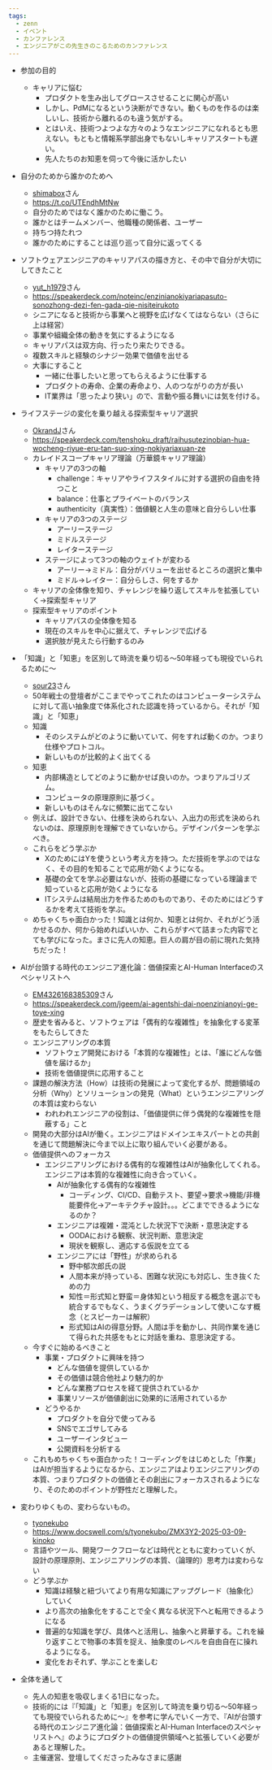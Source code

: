 ```yaml
---
tags:
  - zenn
  - イベント
  - カンファレンス
  - エンジニアがこの先生きのこるためのカンファレンス
---
```

- 参加の目的
	- キャリアに悩む
		- プロダクトを生み出してグロースさせることに関心が高い
		- しかし、PdMになるという決断ができない。動くものを作るのは楽しいし、技術から離れるのも違う気がする。
		- とはいえ、技術つよつよな方々のようなエンジニアになれるとも思えない。もともと情報系学部出身でもないしキャリアスタートも遅い。
		- 先人たちのお知恵を伺って今後に活かしたい

- 自分のためから誰かのためへ
	- [shimabox](https://twitter.com/shimabox)さん
	- https://t.co/UTEndhMtNw
	- 自分のためではなく誰かのために働こう。
	- 誰かとはチームメンバー、他職種の関係者、ユーザー
	- 持ちつ持たれつ
	- 誰かのためにすることは巡り巡って自分に返ってくる
	
- ソフトウェアエンジニアのキャリアパスの描き方と、その中で自分が大切にしてきたこと
	- [yut_h1979](https://twitter.com/yut_h1979)さん
	- https://speakerdeck.com/noteinc/enzinianokiyariapasuto-sonozhong-dezi-fen-gada-qie-nisiteirukoto
	- シニアになると技術から事業へと視野を広げなくてはならない（さらに上は経営）
	- 事業や組織全体の動きを気にするようになる
	- キャリアパスは双方向、行ったり来たりできる。
	- 複数スキルと経験のシナジー効果で価値を出せる
	- 大事にすること
		- 一緒に仕事したいと思ってもらえるように仕事する
		- プロダクトの寿命、企業の寿命より、人のつながりの方が長い
		- IT業界は「思ったより狭い」ので、言動や振る舞いには気を付ける。

- ライフステージの変化を乗り越える探索型キャリア選択
	- [OkrandJ](https://twitter.com/OkrandJ)さん
	- https://speakerdeck.com/tenshoku_draft/raihusutezinobian-hua-wocheng-riyue-eru-tan-suo-xing-nokiyariaxuan-ze
	- カレイドスコープキャリア理論（万華鏡キャリア理論）
		- キャリアの3つの軸
			- challenge：キャリアやライフスタイルに対する選択の自由を持つこと
			- balance：仕事とプライベートのバランス
			- authenticity（真実性）：価値観と人生の意味と自分らしい仕事
		- キャリアの3つのステージ
			- アーリーステージ
			- ミドルステージ
			- レイターステージ
		- ステージによって3つの軸のウェイトが変わる
			- アーリー→ミドル：自分がバリューを出せるところの選択と集中
			- ミドル→レイター：自分らしさ、何をするか
	- キャリアの全体像を知り、チャレンジを繰り返してスキルを拡張していく→探索型キャリア
	- 探索型キャリアのポイント
		- キャリアパスの全体像を知る
		- 現在のスキルを中心に据えて、チャレンジで広げる
		- 選択肢が見えたら行動するのみ

- 「知識」と「知恵」を区別して時流を乗り切る〜50年経っても現役でいられるために〜
	- [sour23](https://x.com/sour23)さん
	- 50年戦士の登壇者がここまでやってこれたのはコンピューターシステムに対して高い抽象度で体系化された認識を持っているから。それが「知識」と「知恵」
	- 知識
		- そのシステムがどのように動いていて、何をすれば動くのか。つまり仕様やプロトコル。
		- 新しいものが比較的よく出てくる
	- 知恵
		- 内部構造としてどのように動かせば良いのか。つまりアルゴリズム。
		- コンピュータの原理原則に基づく。
		- 新しいものはそんなに頻繁に出てこない
	- 例えば、設計できない、仕様を決められない、入出力の形式を決められないのは、原理原則を理解できていないから。デザインパターンを学ぶべき。
	- これらをどう学ぶか
		- XのためにはYを使うという考え方を持つ。ただ技術を学ぶのではなく、その目的を知ることで応用が効くようになる。
		- 基礎の全てを学ぶ必要はないが、技術の基礎になっている理論まで知っていると応用が効くようになる
		- ITシステムは結局出力を作るためのものであり、そのためにはどうするかを考えて技術を学ぶ。
	- めちゃくちゃ面白かった！知識とは何か、知恵とは何か、それがどう活かせるのか、何から始めればいいか、これらがすべて詰まった内容でとても学びになった。まさに先人の知恵。巨人の肩が目の前に現れた気持ちだった！
- AIが台頭する時代のエンジニア進化論：価値探索とAI-Human Interfaceのスペシャリストへ
	- [EM4326168385309](https://twitter.com/EM4326168385309)さん
	- https://speakerdeck.com/jgeem/ai-agentshi-dai-noenzinianoyi-ge-toye-xing
	- 歴史を省みると、ソフトウェアは「偶有的な複雑性」を抽象化する変革をもたらしてきた
	- エンジニアリングの本質
		- ソフトウェア開発における「本質的な複雑性」とは、「誰にどんな価値を届けるか」
		- 技術を価値提供に応用すること
	- 課題の解決方法（How）は技術の発展によって変化するが、問題領域の分析（Why）とソリューションの発見（What）というエンジニアリングの本質は変わらない
		- われわれエンジニアの役割は、「価値提供に伴う偶発的な複雑性を隠蔽する」こと
	- 開発の大部分はAIが働く。エンジニアはドメインエキスパートとの共創を通じて問題解決に今まで以上に取り組んでいく必要がある。
	- 価値提供へのフォーカス
		- エンジニアリングにおける偶有的な複雑性はAIが抽象化してくれる。エンジニアは本質的な複雑性に向き合っていく。
			- AIが抽象化する偶有的な複雑性
				- コーディング、CI/CD、自動テスト、要望→要求→機能/非機能要件化→アーキテクチャ設計。。。どこまでできるようになるのか？
			- エンジニアは複雑・混沌とした状況下で決断・意思決定する
				- OODAにおける観察、状況判断、意思決定
				- 現状を観察し、適応する仮説を立てる
			- エンジニアには「野性」が求められる
				- 野中郁次郎氏の説
				- 人間本来が持っている、困難な状況にも対応し、生き抜くための力
				- 知性＝形式知と野蛮＝身体知という相反する概念を選ぶでも統合するでもなく、うまくグラデーションして使いこなす概念（とスピーカーは解釈）
				- 形式知はAIの得意分野。人間は手を動かし、共同作業を通じて得られた共感をもとに対話を重ね、意思決定する。
	- 今すぐに始めるべきこと
		- 事業・プロダクトに興味を持つ
			- どんな価値を提供しているか
			- その価値は競合他社より魅力的か
			- どんな業務プロセスを経て提供されているか
			- 事業リソースが価値創出に効果的に活用されているか
		- どうやるか
			- プロダクトを自分で使ってみる
			- SNSでエゴサしてみる
			- ユーザーインタビュー
			- 公開資料を分析する
	- これもめちゃくちゃ面白かった！コーディングをはじめとした「作業」はAIが担当するようになるから、エンジニアはよりエンジニアリングの本質、つまりプロダクトの価値とその創出にフォーカスされるようになり、そのためのポイントが野性だと理解した。
- 変わりゆくもの、変わらないもの。
	- [tyonekubo](https://twitter.com/tyonekubo)
	- https://www.docswell.com/s/tyonekubo/ZMX3Y2-2025-03-09-kinoko
	- 言語やツール、開発ワークフローなどは時代とともに変わっていくが、設計の原理原則、エンジニアリングの本質、（論理的）思考力は変わらない
	- どう学ぶか
		- 知識は経験と紐づいてより有用な知識にアップグレード（抽象化）していく
		- より高次の抽象化をすることで全く異なる状況下へと転用できるようになる
		- 普遍的な知識を学び、具体へと活用し、抽象へと昇華する。これを繰り返すことで物事の本質を捉え、抽象度のレベルを自由自在に操れるようになる。
		- 変化をおそれず、学ぶことを楽しむ
- 全体を通して
	- 先人の知恵を吸収しまくる1日になった。
	- 技術的には『「知識」と「知恵」を区別して時流を乗り切る〜50年経っても現役でいられるために〜』を参考に学んでいく一方で、『AIが台頭する時代のエンジニア進化論：価値探索とAI-Human Interfaceのスペシャリストへ』のようにプロダクトの価値提供領域へと拡張していく必要があると理解した。
	- 主催運営、登壇してくださったみなさまに感謝